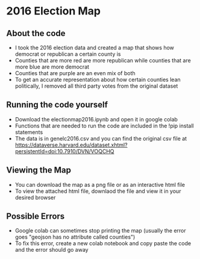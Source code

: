 # 2016 Election Map

## About the code
* I took the 2016 election data and created a map that shows how democrat or republican a certain county is
* Counties that are more red are more republican while counties that are more blue are more democrat
* Counties that are purple are an even mix of both
* To get an accurate representation about how certain counties lean politically, I removed all third party votes from the original dataset

## Running the code yourself
* Download the electionmap2016.ipynb and open it in google colab
* Functions that are needed to run the code are included in the !pip install statements
* The data is in genelc2016.csv and you can find the original csv file at https://dataverse.harvard.edu/dataset.xhtml?persistentId=doi:10.7910/DVN/VOQCHQ

## Viewing the Map
* You can download the map as a png file or as an interactive html file
* To view the attached html file, downlaod the file and view it in your desired browser

## Possible Errors
* Google colab can sometimes stop printing the map (usually the error goes "geojson has no attribute called counties")
* To fix this error, create a new colab notebook and copy paste the code and the error should go away
